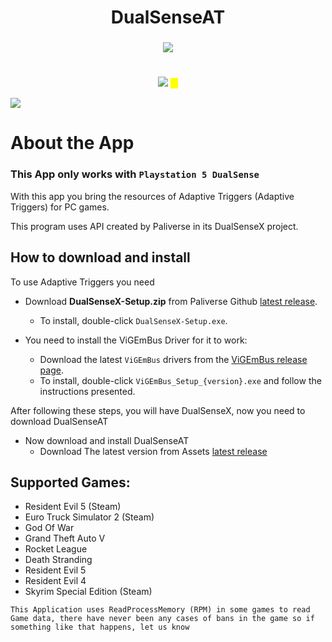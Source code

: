 <h1 align="center">DualSenseAT</h1>
<h3 align="center"></h3>
</p>
</p>
  <p align="center">
  <p align="center">

     
<div align="center">
    
<a href="https://github.com/josealissonbr/DualSenseAT/releases"><img src="https://img.shields.io/github/downloads/josealissonbr/DualSenseAT/total.svg" style="max-width: 100%;" /></a>

</div>

<h1 align="center"></h1>
</p>
</p>


<div align="center">
  <h3 align="center"></h3>
<a href="https://www.paypal.com/donate/?hosted_button_id=N576WTARWPCFC" alt="Contributors">
<img src="https://img.shields.io/badge/PayPal-Support Me-red.svg?style=for-the-badge&color=ffffff&logo=PayPal" /></a>
  <mark>ㅤ</mark>
</div>
</p>

<img src="https://github.com/josealissonbr/DualSenseAT/blob/main/screenshots/v0.1.0.2.png?raw=true" align="center" />

# About the App
### This App only works with `Playstation 5 DualSense`

With this app you bring the resources of Adaptive Triggers (Adaptive Triggers) for PC games.

This program uses API created by Paliverse in its DualSenseX project.

## How to download and install

To use Adaptive Triggers you need

* Download **DualSenseX-Setup.zip** from Paliverse Github [latest release](https://github.com/Paliverse/DualSenseX/releases/latest).
     * To install, double-click `DualSenseX-Setup.exe`.

* You need to install the ViGEmBus Driver for it to work:
     * Download the latest `ViGEmBus` drivers from the [ViGEmBus release page](https://github.com/ViGEm/ViGEmBus/releases/latest).
     * To install, double-click `ViGEmBus_Setup_{version}.exe` and follow the instructions presented.
    
After following these steps, you will have DualSenseX, now you need to download DualSenseAT
* Now download and install DualSenseAT
     * Download The latest version from Assets [latest release](https://github.com/josealissonbr/DualSenseAT/releases/latest)

 
## **Supported Games:**
- Resident Evil 5 (Steam)
- Euro Truck Simulator 2 (Steam)
- God Of War
- Grand Theft Auto V
- Rocket League
- Death Stranding
- Resident Evil 5
- Resident Evil 4
- Skyrim Special Edition (Steam)

`This Application uses ReadProcessMemory (RPM) in some games to read Game data, there have never been any cases of bans in the game so if something like that happens, let us know`
